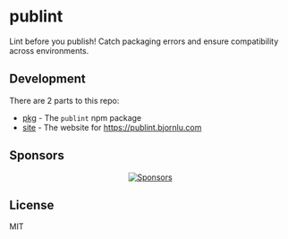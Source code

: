 # publint

Lint before you publish! Catch packaging errors and ensure compatibility across environments.

## Development

There are 2 parts to this repo:

- [pkg](./pkg) - The `publint` npm package
- [site](./site) - The website for https://publint.bjornlu.com

## Sponsors

<p align="center">
  <a href="https://bjornlu.com/sponsors.svg">
    <img src="https://bjornlu.com/sponsors.svg" alt="Sponsors" />
  </a>
</p>

## License

MIT
